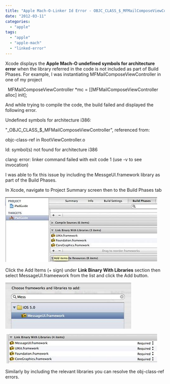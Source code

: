 ```yaml
---
title: "Apple Mach-O-Linker Id Error - OBJC_CLASS_$_MFMailComposeViewController"
date: "2012-03-11"
categories: 
  - "apple"
tags: 
  - "apple"
  - "apple-mach"
  - "linked-error"
---
```


Xcode displays the **Apple Mach-O undefined symbols for architecture error** when the library referred in the code is not included as part of Build Phases. For example, I was instantiating MFMailComposeViewController in one of my project

  MFMailComposeViewController \*mc = \[\[MFMailComposeViewController alloc\] init\];

  

And while trying to compile the code, the build failed and displayed the following error.

Undefined symbols for architecture i386:   

"\_OBJC\_CLASS\_$\_MFMailComposeViewController", referenced from:

objc-class-ref in RootViewController.o

ld: symbol(s) not found for architecture i386

clang: error: linker command failed with exit code 1 (use -v to see invocation)

I was able to fix this issue by including the MessgeUI.framework library as part of the Build Phases.

In Xcode, navigate to Project Summary screen then to the Build Phases tab

![201203110834.jpg](/assets/images/201203110834.jpg)

Click the Add Items (+ sign) under **Link Binary With Libraries** section then select MessageUI.frameework from the list and click the Add button.

![201203110836.jpg](/assets/images/201203110836.jpg)

![201203110842.jpg](/assets/images/201203110842.jpg)

Similarly by including the relevant libraries you can resolve the obj-class-ref errors.
